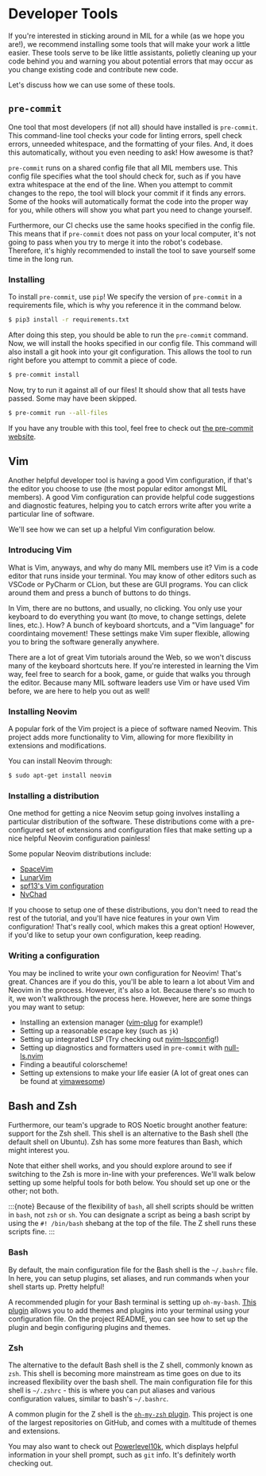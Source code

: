 # Developer Tools

If you're interested in sticking around in MIL for a while (as we hope you are!),
we recommend installing some tools that will make your work a little easier.
These tools serve to be like little assistants, polietly cleaning up your code
behind you and warning you about potential errors that may occur as you change
existing code and contribute new code.

Let's discuss how we can use some of these tools.

## `pre-commit`

One tool that most developers (if not all) should have installed is `pre-commit`.
This command-line tool checks your code for linting errors, spell check errors,
unneeded whitespace, and the formatting of your files. And, it does this
automatically, without you even needing to ask! How awesome is that?

`pre-commit` runs on a shared config file that all MIL members use.
This config file specifies what the tool should check for, such as if you have
extra whitespace at the end of the line. When you attempt to commit changes to
the repo, the tool will block your commit if it finds any errors. Some of the
hooks will automatically format the code into the proper way for you, while
others will show you what part you need to change yourself.

Furthermore, our CI checks use the same hooks specified in the config file. This
means that if `pre-commit` does not pass on your local computer, it's not going
to pass when you try to merge it into the robot's codebase. Therefore, it's
highly recommended to install the tool to save yourself some time in the long run.

### Installing

To install `pre-commit`, use `pip`! We specify the version of `pre-commit` in
a requirements file, which is why you reference it in the command below.

```sh
$ pip3 install -r requirements.txt
```

After doing this step, you should be able to run the `pre-commit` command. Now,
we will install the hooks specified in our config file. This command will also
install a git hook into your git configuration. This allows the tool to run right
before you attempt to commit a piece of code.

```sh
$ pre-commit install
```

Now, try to run it against all of our files! It should show that all tests have
passed. Some may have been skipped.

```sh
$ pre-commit run --all-files
```

If you have any trouble with this tool, feel free to check out
[the pre-commit website](https://pre-commit.com).

## Vim

Another helpful developer tool is having a good Vim configuration, if that's the
editor you choose to use (the most popular editor amongst MIL members).
A good Vim configuration can provide helpful code suggestions and diagnostic
features, helping you to catch errors write after you write a particular line
of software.

We'll see how we can set up a helpful Vim configuration below.

### Introducing Vim

What is Vim, anyways, and why do many MIL members use it? Vim is a code editor
that runs inside your terminal. You may know of other editors such as VSCode
or PyCharm or CLion, but these are GUI programs. You can click around them and
press a bunch of buttons to do things.

In Vim, there are no buttons, and usually, no clicking. You only use your keyboard
to do everything you want (to move, to change settings, delete lines, etc.).
How? A bunch of keyboard shortcuts, and a "Vim language" for coordintaing movement!
These settings make Vim super flexible, allowing you to bring the software generally
anywhere.

There are a lot of great Vim tutorials around the Web, so we won't discuss many
of the keyboard shortcuts here. If you're interested in learning the Vim way,
feel free to search for a book, game, or guide that walks you through the editor.
Because many MIL software leaders use Vim or have used Vim before, we are here
to help you out as well!

### Installing Neovim

A popular fork of the Vim project is a piece of software named Neovim. This
project adds more functionality to Vim, allowing for more flexibility in
extensions and modifications.

You can install Neovim through:

```sh
$ sudo apt-get install neovim
```

### Installing a distribution

One method for getting a nice Neovim setup going involves installing a particular
distribution of the software. These distributions come with a pre-configured
set of extensions and configuration files that make setting up a nice helpful
Neovim configuration painless!

Some popular Neovim distributions include:
* [SpaceVim](https://github.com/SpaceVim/SpaceVim)
* [LunarVim](https://github.com/LunarVim/LunarVim)
* [spf13's Vim configuration](https://github.com/spf13/spf13-vim)
* [NvChad](https://github.com/NvChad/NvChad)

If you choose to setup one of these distributions, you don't need to read
the rest of the tutorial, and you'll have nice features in your own Vim configuration!
That's really cool, which makes this a great option! However, if you'd like to setup
your own configuration, keep reading.

### Writing a configuration

You may be inclined to write your own configuration for Neovim! That's great.
Chances are if you do this, you'll be able to learn a lot about Vim and Neovim
in the process. However, it's also a lot. Because there's so much to it, we won't
walkthrough the process here. However, here are some things you may want to setup:

* Installing an extension manager ([vim-plug](https://github.com/junegunn/vim-plug) for example!)
* Setting up a reasonable escape key (such as `jk`)
* Setting up integrated LSP (Try checking out [nvim-lspconfig](https://github.com/neovim/nvim-lspconfig)!)
* Setting up diagnostics and formatters used in `pre-commit` with [null-ls.nvim](https://github.com/jose-elias-alvarez/null-ls.nvim)
* Finding a beautiful colorscheme!
* Setting up extensions to make your life easier (A lot of great ones can be found at [vimawesome](https://vimawesome.com/))

## Bash and Zsh

Furthermore, our team's upgrade to ROS Noetic brought another feature: support
for the Zsh shell. This shell is an alternative to the Bash shell (the default
shell on Ubuntu). Zsh has some more features than Bash, which might interest
you.

Note that either shell works, and you should explore around to see if switching
to the Zsh is more in-line with your preferences. We'll walk below setting up
some helpful tools for both below. You should set up one or the other; not both.

:::{note}
Because of the flexibility of `bash`, all shell scripts should be written in
`bash`, not `zsh` or `sh`. You can designate a script as being a bash script
by using the `#! /bin/bash` shebang at the top of the file. The Z shell runs
these scripts fine.
:::

### Bash

By default, the main configuration file for the Bash shell is the `~/.bashrc`
file. In here, you can setup plugins, set aliases, and run commands when your
shell starts up. Pretty helpful!

A recommended plugin for your Bash terminal is setting up `oh-my-bash`.
[This plugin](https://github.com/ohmybash/oh-my-bash) allows you to add
themes and plugins into your terminal using your configuration file. On the
project README, you can see how to set up the plugin and begin configuring
plugins and themes.

### Zsh

The alternative to the default Bash shell is the Z shell, commonly known as `zsh`.
This shell is becoming more mainstream as time goes on due to its increased
flexibility over the bash shell. The main configuration file for this shell is
`~/.zshrc` - this is where you can put aliases and various configuration values,
similar to bash's `~/.bashrc`.

A common plugin for the Z shell is the [`oh-my-zsh` plugin](https://github.com/ohmyzsh/ohmyzsh).
This project is one of the largest repositories on GitHub, and comes with a
multitude of themes and extensions.

You may also want to check out [Powerlevel10k](https://github.com/romkatv/powerlevel10k),
which displays helpful information in your shell prompt, such as `git` info. It's
definitely worth checking out.

